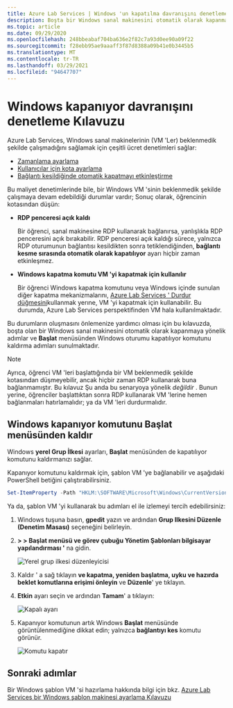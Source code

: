```yaml
---
title: Azure Lab Services | Windows 'un kapatılma davranışını denetleme Kılavuzu | Microsoft Docs
description: Boşta bir Windows sanal makinesini otomatik olarak kapanmaya yönelik adımlar ve Windows kapatılırken komutunu kaldırma adımları.
ms.topic: article
ms.date: 09/29/2020
ms.openlocfilehash: 248bbeabaf704ba636e2f82c7a93d0ee90a09f22
ms.sourcegitcommit: f28ebb95ae9aaaff3f87d8388a09b41e0b3445b5
ms.translationtype: MT
ms.contentlocale: tr-TR
ms.lasthandoff: 03/29/2021
ms.locfileid: "94647707"
---
```

# <a name="guide-to-controlling-windows-shutdown-behavior"></a>Windows kapanıyor davranışını denetleme Kılavuzu

Azure Lab Services, Windows sanal makinelerinin (VM 'Ler) beklenmedik şekilde çalışmadığını sağlamak için çeşitli ücret denetimleri sağlar:
 - [Zamanlama ayarlama](./tutorial-setup-classroom-lab.md#set-a-schedule-for-the-lab)
 - [Kullanıcılar için kota ayarlama](./how-to-configure-student-usage.md#set-quotas-for-users)
 - [Bağlantı kesildiğinde otomatik kapatmayı etkinleştirme](./how-to-enable-shutdown-disconnect.md)

Bu maliyet denetimlerinde bile, bir Windows VM 'sinin beklenmedik şekilde çalışmaya devam edebildiği durumlar vardır; Sonuç olarak, öğrencinin kotasından düşün:

- **RDP penceresi açık kaldı**
  
    Bir öğrenci, sanal makinesine RDP kullanarak bağlanırsa, yanlışlıkla RDP penceresini açık bırakabilir.  RDP penceresi açık kaldığı sürece, yalnızca RDP oturumunun bağlantısı kesildikten sonra tetiklendiğinden, **bağlantı kesme sırasında otomatik olarak kapatılıyor** ayarı hiçbir zaman etkinleşmez.

- **Windows kapatma komutu VM 'yi kapatmak için kullanılır**
  
    Bir öğrenci Windows kapatma komutunu veya Windows içinde sunulan diğer kapatma mekanizmalarını, [Azure Lab Services ' Durdur düğmesini](./how-to-use-classroom-lab.md#start-or-stop-the-vm)kullanmak yerıne, VM 'yi kapatmak için kullanabilir.  Bu durumda, Azure Lab Services perspektifinden VM hala kullanılmaktadır.
    
Bu durumların oluşmasını önlemenize yardımcı olması için bu kılavuzda, boşta olan bir Windows sanal makinesini otomatik olarak kapanmaya yönelik adımlar ve **Başlat** menüsünden Windows oturumu kapatılıyor komutunu kaldırma adımları sunulmaktadır.  

> [!NOTE]
> Ayrıca, öğrenci VM 'leri başlattığında bir VM beklenmedik şekilde kotasından düşmeyebilir, ancak hiçbir zaman RDP kullanarak buna bağlanmamıştır.  Bu kılavuz Şu anda bu senaryoya yönelik *değildir* .  Bunun yerine, öğrenciler başlattıktan sonra RDP kullanarak VM 'lerine hemen bağlanmaları hatırlamalıdır; ya da VM 'leri durdurmalıdır.

## <a name="remove-windows-shutdown-command-from-start-menu"></a>Windows kapanıyor komutunu Başlat menüsünden kaldır

Windows **yerel Grup İlkesi** ayarları, **Başlat** menüsünden de kapatılıyor komutunu kaldırmanızı sağlar.

Kapanıyor komutunu kaldırmak için, şablon VM 'ye bağlanabilir ve aşağıdaki PowerShell betiğini çalıştırabilirsiniz.

```powershell
Set-ItemProperty -Path "HKLM:\SOFTWARE\Microsoft\Windows\CurrentVersion\Policies\Explorer" -Name "HidePowerOptions" -Value 1 -Force
```

Ya da, şablon VM 'yi kullanarak bu adımları el ile izlemeyi tercih edebilirsiniz:

1. Windows tuşuna basın, **gpedit** yazın ve ardından **Grup Ilkesini Düzenle (Denetim Masası)** seçeneğini belirleyin.

1. **> > Başlat menüsü ve görev çubuğu Yönetim Şablonları bilgisayar yapılandırması '** na gidin.  

    ![Yerel grup ilkesi düzenleyicisi](./media/how-to-windows-shutdown/group-policy-shutdown.png)

1. Kaldır ' a sağ tıklayın **ve kapatma, yeniden başlatma, uyku ve hazırda beklet komutlarına erişimi önleyin** ve **Düzenle**' ye tıklayın.

1. **Etkin** ayarı seçin ve ardından **Tamam**' a tıklayın:
 
   ![Kapalı ayarı](./media/how-to-windows-shutdown/edit-shutdown.png)

1. Kapanıyor komutunun artık Windows **Başlat** menüsünde görüntülenmediğine dikkat edin; yalnızca **bağlantıyı kes** komutu görünür.

    ![Komutu kapatır](./media/how-to-windows-shutdown/start-menu.png)

## <a name="next-steps"></a>Sonraki adımlar
Bir Windows şablon VM 'si hazırlama hakkında bilgi için bkz. [Azure Lab Services bir Windows şablon makinesi ayarlama Kılavuzu](how-to-prepare-windows-template.md)